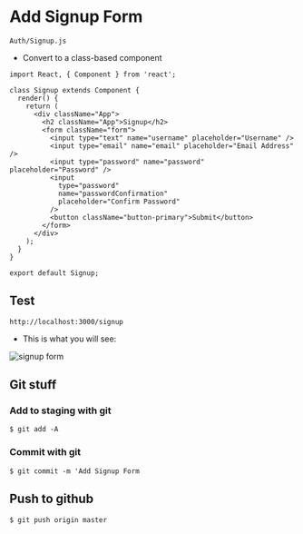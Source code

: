 # Add Signup Form
`Auth/Signup.js`

* Convert to a class-based component

```
import React, { Component } from 'react';

class Signup extends Component {
  render() {
    return (
      <div className="App">
        <h2 className="App">Signup</h2>
        <form className="form">
          <input type="text" name="username" placeholder="Username" />
          <input type="email" name="email" placeholder="Email Address" />
          <input type="password" name="password" placeholder="Password" />
          <input
            type="password"
            name="passwordConfirmation"
            placeholder="Confirm Password"
          />
          <button className="button-primary">Submit</button>
        </form>
      </div>
    );
  }
}

export default Signup;
```

## Test
`http://localhost:3000/signup`

* This is what you will see:

![signup form](https://i.imgur.com/nyiMyNC.png)

## Git stuff

### Add to staging with git
`$ git add -A`

### Commit with git
`$ git commit -m 'Add Signup Form`

## Push to github
`$ git push origin master`
